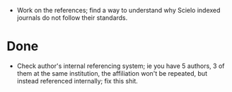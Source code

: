 * Work on the references; find a way to understand why Scielo indexed journals do not follow their standards.
# Done
* Check author's internal referencing system; ie you have 5 authors, 3 of them at the same institution, the affiliation won't be repeated, but instead referenced internally; fix this shit.
